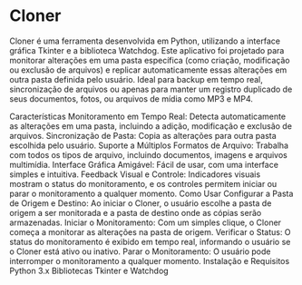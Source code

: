 # Cloner
Cloner é uma ferramenta desenvolvida em Python, utilizando a interface gráfica Tkinter e a biblioteca Watchdog. Este aplicativo foi projetado para monitorar alterações em uma pasta específica (como criação, modificação ou exclusão de arquivos) e replicar automaticamente essas alterações em outra pasta definida pelo usuário. Ideal para backup em tempo real, sincronização de arquivos ou apenas para manter um registro duplicado de seus documentos, fotos, ou arquivos de mídia como MP3 e MP4.

Características
Monitoramento em Tempo Real: Detecta automaticamente as alterações em uma pasta, incluindo a adição, modificação e exclusão de arquivos.
Sincronização de Pasta: Copia as alterações para outra pasta escolhida pelo usuário.
Suporte a Múltiplos Formatos de Arquivo: Trabalha com todos os tipos de arquivo, incluindo documentos, imagens e arquivos multimídia.
Interface Gráfica Amigável: Fácil de usar, com uma interface simples e intuitiva.
Feedback Visual e Controle: Indicadores visuais mostram o status do monitoramento, e os controles permitem iniciar ou parar o monitoramento a qualquer momento.
Como Usar
Configurar a Pasta de Origem e Destino: Ao iniciar o Cloner, o usuário escolhe a pasta de origem a ser monitorada e a pasta de destino onde as cópias serão armazenadas.
Iniciar o Monitoramento: Com um simples clique, o Cloner começa a monitorar as alterações na pasta de origem.
Verificar o Status: O status do monitoramento é exibido em tempo real, informando o usuário se o Cloner está ativo ou inativo.
Parar o Monitoramento: O usuário pode interromper o monitoramento a qualquer momento.
Instalação e Requisitos
Python 3.x
Bibliotecas Tkinter e Watchdog
